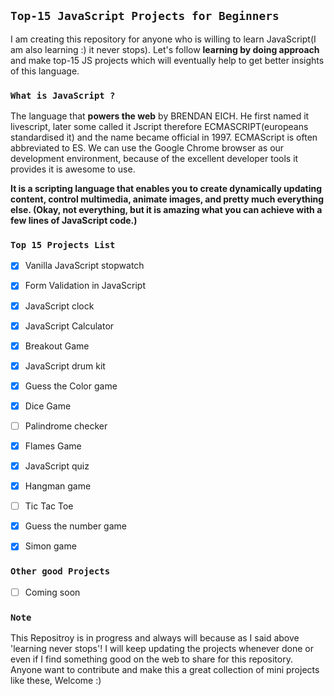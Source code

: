 ## `Top-15 JavaScript Projects for Beginners`
I am creating this repository for anyone who is willing to learn JavaScript(I am also learning :) it never stops). Let's follow **learning by doing approach** and make top-15 JS projects which will eventually help to get better insights of this language.

### `What is JavaScript ?`

The language that **powers the web** by BRENDAN EICH. He first named it livescript, later some called it Jscript therefore ECMASCRIPT(europeans standardised it) and the name became official in 1997. ECMAScript is often abbreviated to ES. We can use the Google Chrome browser as our development environment, because of the excellent developer tools it provides it is awesome to use.

**It is a scripting language that enables you to create dynamically updating content, control multimedia, animate images, and pretty much everything else. (Okay, not everything, but it is amazing what you can achieve with a few lines of JavaScript code.)**

### `Top 15 Projects List`

 - [x] Vanilla JavaScript stopwatch
 - [x] Form Validation in JavaScript
 - [x] JavaScript clock
 - [x] JavaScript Calculator
 - [x] Breakout Game
 - [x] JavaScript drum kit
 - [x] Guess the Color game
 - [x] Dice Game
 - [ ] Palindrome checker
 - [x] Flames Game
 - [x] JavaScript quiz
 - [x] Hangman game
 - [ ] Tic Tac Toe
 - [x] Guess the number game
 - [x] Simon game
 
 
### `Other good Projects`
 - [ ] Coming soon

### `Note`
This Repositroy is in progress and always will because as I said above 'learning never stops'! I will keep updating the projects whenever done or even if I find something good on the web to share for this repository. Anyone want to contribute and make this a great collection of mini projects like these, Welcome :)

